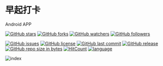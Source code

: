 # 早起打卡
Android APP

[![GitHub stars](https://img.shields.io/github/stars/itning/GetUpEarly.svg?style=social&label=Stars)](https://github.com/itning/GetUpEarly/stargazers)
[![GitHub forks](https://img.shields.io/github/forks/itning/GetUpEarly.svg?style=social&label=Fork)](https://github.com/itning/GetUpEarly/network/members)
[![GitHub watchers](https://img.shields.io/github/watchers/itning/GetUpEarly.svg?style=social&label=Watch)](https://github.com/itning/GetUpEarly/watchers)
[![GitHub followers](https://img.shields.io/github/followers/itning.svg?style=social&label=Follow)](https://github.com/itning?tab=followers)

[![GitHub issues](https://img.shields.io/github/issues/itning/GetUpEarly.svg)](https://github.com/itning/GetUpEarly/issues)
[![GitHub license](https://img.shields.io/github/license/itning/GetUpEarly.svg)](https://github.com/itning/GetUpEarly/blob/master/LICENSE)
[![GitHub last commit](https://img.shields.io/github/last-commit/itning/GetUpEarly.svg)](https://github.com/itning/GetUpEarly/commits)
[![GitHub release](https://img.shields.io/github/release/itning/GetUpEarly.svg)](https://github.com/itning/GetUpEarly/releases)
[![GitHub repo size in bytes](https://img.shields.io/github/repo-size/itning/GetUpEarly.svg)](https://github.com/itning/GetUpEarly)
[![HitCount](http://hits.dwyl.io/itning/GetUpEarly.svg)](http://hits.dwyl.io/itning/GetUpEarly)
[![language](https://img.shields.io/badge/language-JAVA-green.svg)](https://github.com/itning/GetUpEarly)

![index](https://raw.githubusercontent.com/itning/GetUpEarly/master/pic/index.png)